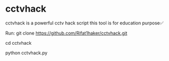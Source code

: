 # cctvhack


cctvhack is a powerful cctv hack script 
this tool is for education purpose✅

Run: 
git clone https://github.com/Rifat1haker/cctvhack.git

cd cctvhack

python cctvhack.py
